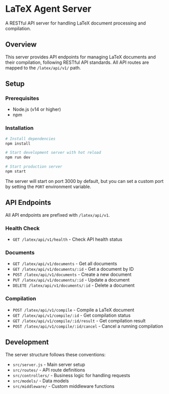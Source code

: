 # LaTeX Agent Server

A RESTful API server for handling LaTeX document processing and compilation.

## Overview

This server provides API endpoints for managing LaTeX documents and their compilation, following RESTful API standards. All API routes are mapped to the `/latex/api/v1/` path.

## Setup

### Prerequisites

- Node.js (v14 or higher)
- npm

### Installation

```bash
# Install dependencies
npm install

# Start development server with hot reload
npm run dev

# Start production server
npm start
```

The server will start on port 3000 by default, but you can set a custom port by setting the `PORT` environment variable.

## API Endpoints

All API endpoints are prefixed with `/latex/api/v1`.

### Health Check

- `GET /latex/api/v1/health` - Check API health status

### Documents

- `GET /latex/api/v1/documents` - Get all documents
- `GET /latex/api/v1/documents/:id` - Get a document by ID
- `POST /latex/api/v1/documents` - Create a new document
- `PUT /latex/api/v1/documents/:id` - Update a document
- `DELETE /latex/api/v1/documents/:id` - Delete a document

### Compilation

- `POST /latex/api/v1/compile` - Compile a LaTeX document
- `GET /latex/api/v1/compile/:id` - Get compilation status
- `GET /latex/api/v1/compile/:id/result` - Get compilation result
- `POST /latex/api/v1/compile/:id/cancel` - Cancel a running compilation

## Development

The server structure follows these conventions:

- `src/server.js` - Main server setup
- `src/routes/` - API route definitions
- `src/controllers/` - Business logic for handling requests
- `src/models/` - Data models
- `src/middleware/` - Custom middleware functions 